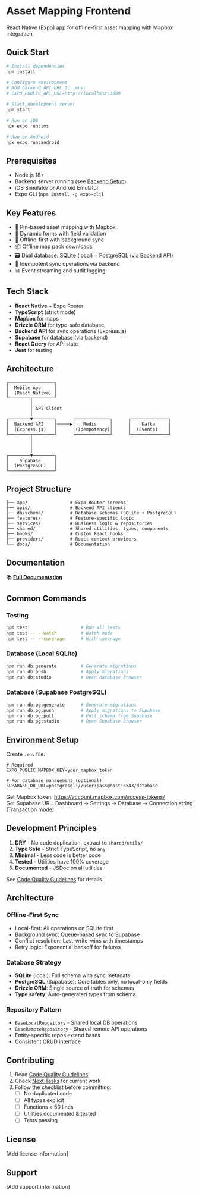 # Asset Mapping Frontend

React Native (Expo) app for offline-first asset mapping with Mapbox integration.

## Quick Start

```bash
# Install dependencies
npm install

# Configure environment
# Add backend API URL to .env:
# EXPO_PUBLIC_API_URL=http://localhost:3000

# Start development server
npm start

# Run on iOS
npx expo run:ios

# Run on Android
npx expo run:android
```

## Prerequisites

- Node.js 18+
- Backend server running (see [Backend Setup](../AssetMapping-Backend/docs/SETUP.md))
- iOS Simulator or Android Emulator
- Expo CLI (`npm install -g expo-cli`)

## Key Features

- 📍 Pin-based asset mapping with Mapbox
- 📝 Dynamic forms with field validation
- 🔄 Offline-first with background sync
- 📦 Offline map pack downloads
- 🗃️ Dual database: SQLite (local) + PostgreSQL (via Backend API)
- 🔐 Idempotent sync operations via backend
- 📊 Event streaming and audit logging

## Tech Stack

- **React Native** + Expo Router
- **TypeScript** (strict mode)
- **Mapbox** for maps
- **Drizzle ORM** for type-safe database
- **Backend API** for sync operations (Express.js)
- **Supabase** for database (via backend)
- **React Query** for API state
- **Jest** for testing

## Architecture

```
┌─────────────────┐
│  Mobile App     │
│  (React Native) │
└────────┬────────┘
         │
         │ API Client
         │
┌────────▼────────┐      ┌─────────────┐      ┌──────────────┐
│  Backend API    │─────▶│   Redis     │      │    Kafka     │
│  (Express.js)   │      │(Idempotency)│      │  (Events)    │
└────────┬────────┘      └─────────────┘      └──────────────┘
         │
         │
         │
┌────────▼────────┐
│    Supabase     │
│  (PostgreSQL)   │
└─────────────────┘
```

## Project Structure

```
├── app/                # Expo Router screens
├── apis/               # Backend API clients
├── db/schema/          # Database schemas (SQLite + PostgreSQL)
├── features/           # Feature-specific logic
├── services/           # Business logic & repositories
├── shared/             # Shared utilities, types, components
├── hooks/              # Custom React hooks
├── providers/          # React context providers
└── docs/               # Documentation
```

## Documentation

📚 **[Full Documentation](docs/README.md)**

## Common Commands

### Testing

```bash
npm test                    # Run all tests
npm test -- --watch         # Watch mode
npm test -- --coverage      # With coverage
```

### Database (Local SQLite)

```bash
npm run db:generate         # Generate migrations
npm run db:push             # Apply migrations
npm run db:studio           # Open database browser
```

### Database (Supabase PostgreSQL)

```bash
npm run db:pg:generate      # Generate migrations
npm run db:pg:push          # Apply migrations to Supabase
npm run db:pg:pull          # Pull schema from Supabase
npm run db:pg:studio        # Open Supabase browser
```

## Environment Setup

Create `.env` file:

```env
# Required
EXPO_PUBLIC_MAPBOX_KEY=your_mapbox_token

# For database management (optional)
SUPABASE_DB_URL=postgresql://user:pass@host:6543/database
```

Get Mapbox token: https://account.mapbox.com/access-tokens/  
Get Supabase URL: Dashboard → Settings → Database → Connection string (Transaction mode)

## Development Principles

1. **DRY** - No code duplication, extract to `shared/utils/`
2. **Type Safe** - Strict TypeScript, no `any`
3. **Minimal** - Less code is better code
4. **Tested** - Utilities have 100% coverage
5. **Documented** - JSDoc on all utilities

See [Code Quality Guidelines](docs/development/CODE_QUALITY_GUIDELINES.md) for details.

## Architecture

### Offline-First Sync

- Local-first: All operations on SQLite first
- Background sync: Queue-based sync to Supabase
- Conflict resolution: Last-write-wins with timestamps
- Retry logic: Exponential backoff for failures

### Database Strategy

- **SQLite** (local): Full schema with sync metadata
- **PostgreSQL** (Supabase): Core tables only, no local-only fields
- **Drizzle ORM**: Single source of truth for schemas
- **Type safety**: Auto-generated types from schema

### Repository Pattern

- `BaseLocalRepository` - Shared local DB operations
- `BaseRemoteRepository` - Shared remote API operations
- Entity-specific repos extend bases
- Consistent CRUD interface

## Contributing

1. Read [Code Quality Guidelines](docs/development/CODE_QUALITY_GUIDELINES.md)
2. Check [Next Tasks](docs/development/NEXT_TASKS.md) for current work
3. Follow the checklist before committing:
   - [ ] No duplicated code
   - [ ] All types explicit
   - [ ] Functions < 50 lines
   - [ ] Utilities documented & tested
   - [ ] Tests passing

## License

[Add license information]

## Support

[Add support information]
